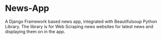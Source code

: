 # News-App
A Django Framework based news app, integrated with Beautifulsoup Python Library. The library is for Web Scraping news websites for latest news and displaying them on in the app. 
